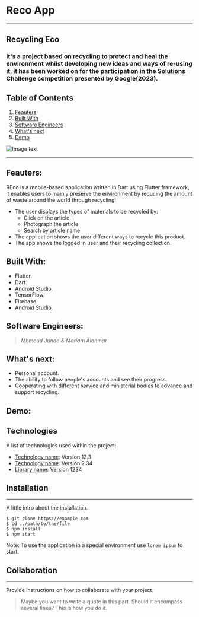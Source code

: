# Reco App 
***
## Recycling Eco
### It's a project based on recycling to protect and heal the environment whilst developing new ideas and ways of re-using it, it has been worked on for the participation in the Solutions Challenge competition presented by Google(2023).

## Table of Contents
1. [Feauters](#Feauters)
2. [Built With](#Built-With)
3. [Software Engineers](#Software-Engineers)
4. [What's next](#Whats-next)
5. [Demo](#Demo)

![Image text](https://l.top4top.io/p_2647glwqa1.png)
***
<a name="Feauters"></a>

## Feauters:
REco is a mobile-based application written in Dart using Flutter framework, it enables users to mainly preserve the environment by reducing the amount of waste around the world through recycling!

- The user displays the types of materials to be recycled by:
  - Click on the article
  - Photograph the article
  - Search by article name
- The application shows the user different ways to recycle this product.
- The app shows the logged in user and their recycling collection.

## Built With:
- Flutter.
- Dart.
- Android Studio.
- TensorFlow.
- Firebase.
- Android Studio.

## Software Engineers:
> *Mhmoud Jundo & Mariam Alahmar*

## What's next:
- Personal account.
- The ability to follow people's accounts and see their progress.
- Cooperating with different service and ministerial bodies to advance and support recycling.

## Demo:


## Technologies

A list of technologies used within the project:
* [Technology name](https://example.com): Version 12.3 
* [Technology name](https://example.com): Version 2.34
* [Library name](https://example.com): Version 1234


## Installation
***
A little intro about the installation. 
```
$ git clone https://example.com
$ cd ../path/to/the/file
$ npm install
$ npm start
```
Note: To use the application in a special environment use ```lorem ipsum``` to start.

## Collaboration
***
Provide instructions on how to collaborate with your project.
> Maybe you want to write a quote in this part. 
> Should it encompass several lines?
> This is how you do *it.*
